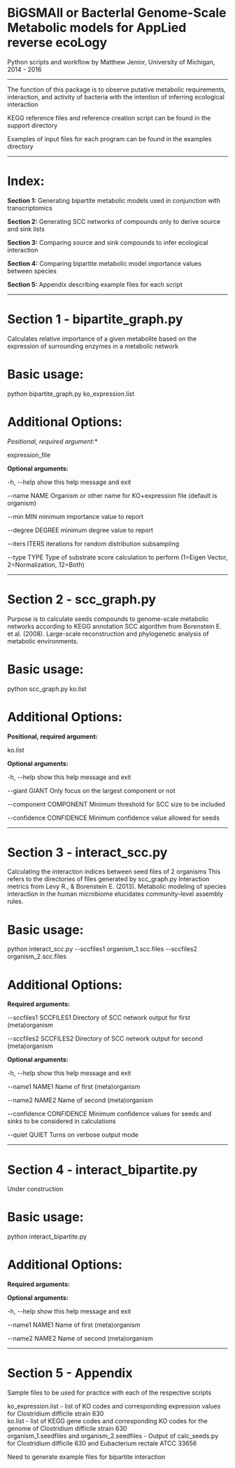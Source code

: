 BiGSMAll or BacterIal Genome-Scale Metabolic models for AppLied reverse ecoLogy
============

Python scripts and workflow by Matthew Jenior, University of Michigan, 2014 - 2016

---------------------------------------------------------------------------

The function of this package is to observe putative metabolic requirements, interaction, and activity of bacteria with the intention of inferring ecological interaction

KEGG reference files and reference creation script can be found in the support directory

Examples of input files for each program can be found in the examples directory

---------------------------------------------------------------------------

# Index:

**Section 1:**  Generating bipartite metabolic models used in conjunction with transcriptomics

**Section 2:**  Generating SCC networks of compounds only to derive source and sink lists

**Section 3:**  Comparing source and sink compounds to infer ecological interaction

**Section 4:**  Comparing bipartite metabolic model importance values between species

**Section 5:**  Appendix describing example files for each script

---------------------------------------------------------------------------

# Section 1 - bipartite_graph.py
Calculates relative importance of a given metabolite based on the expression of surrounding enzymes in a metabolic network

# Basic usage:
python bipartite_graph.py ko_expression.list

# Additional Options:
*Positional, required argument:**

expression_file

**Optional arguments:**

-h, --help		show this help message and exit

--name NAME		Organism or other name for KO+expression file (default is organism)

--min MIN		minimum importance value to report

--degree DEGREE		minimum degree value to report

--iters ITERS		iterations for random distribution subsampling

--type TYPE		Type of substrate score calculation to perform (1=Eigen Vector, 2=Normalization, 12=Both)
  
---------------------------------------------------------------------------

# Section 2 - scc_graph.py
Purpose is to calculate seeds compounds to genome-scale metabolic networks according to KEGG annotation
SCC algorithm from Borenstein E. et al. (2008). Large-scale reconstruction and phylogenetic analysis of metabolic environments.

# Basic usage:
python scc_graph.py ko.list

# Additional Options:
**Positional, required argument:**

ko.list

**Optional arguments:**

-h, --help	show this help message and exit

--giant GIANT	Only focus on the largest component or not

--component COMPONENT	Minimum threshold for SCC size to be included

--confidence CONFIDENCE		Minimum confidence value allowed for seeds

---------------------------------------------------------------------------

# Section 3 - interact_scc.py

Calculating the interaction indices between seed files of 2 organisms
This refers to the directories of files generated by scc_graph.py
Interaction metrics from Levy R., & Borenstein E. (2013). Metabolic modeling of species 
interaction in the human microbiome elucidates community-level assembly rules.

# Basic usage:
python interact_scc.py --sccfiles1 organism_1.scc.files --sccfiles2 organism_2.scc.files

# Additional Options:
**Required arguments:**

--sccfiles1 SCCFILES1		 Directory of SCC network output for first (meta)organism

--sccfiles2 SCCFILES2		Directory of SCC network output for second (meta)organism

**Optional arguments:**

-h, --help		show this help message and exit

--name1 NAME1		Name of first (meta)organism

--name2 NAME2		Name of second (meta)organism

--confidence CONFIDENCE		Minimum confidence values for seeds and sinks to be considered in calculations

--quiet QUIET		Turns on verbose output mode

---------------------------------------------------------------------------

# Section 4 - interact_bipartite.py

Under construction

# Basic usage:
python interact_bipartite.py 

# Additional Options:
**Required arguments:**


**Optional arguments:**

-h, --help		show this help message and exit

--name1 NAME1		Name of first (meta)organism

--name2 NAME2		Name of second (meta)organism


---------------------------------------------------------------------------

# Section 5 - Appendix

Sample files to be used for practice with each of the respective scripts

ko_expression.list - list of KO codes and corresponding expression values for Clostridium difficile strain 630   
ko.list - list of KEGG gene codes and corresponding KO codes for the genome of Clostridium difficile strain 630   
organism_1.seedfiles and organism_2.seedfiles - Output of calc_seeds.py for Clostridium difficile 630 and Eubacterium rectale ATCC 33656   

Need to generate example files for bipartite interaction